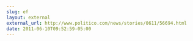 ```yaml
---
slug: ef
layout: external
external_url: http://www.politico.com/news/stories/0611/56694.html
date: 2011-06-10T09:52:59-05:00
---
```

